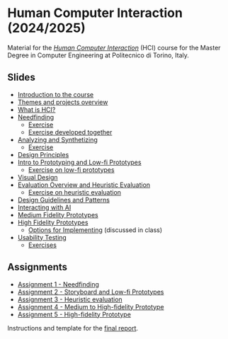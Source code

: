 # Human Computer Interaction (2024/2025)

Material for the _[Human Computer Interaction](https://github.com/polito-hci-2024)_ (HCI) course for the Master Degree in Computer Engineering at Politecnico di Torino, Italy.

## Slides

* [Introduction to the course](./slides/00-intro.pdf)
* [Themes and projects overview](./slides/00-themes-projects-overview.pdf)
* [What is HCI?](./slides/01-whatisHCI.pdf)
* [Needfinding](./slides/02-needfinding.pdf)
  * [Exercise](./slides/02b-needfinding-exercise.pdf)
  * [Exercise developed together](./slides/02b-needfinding-exercise.pdf)
* [Analyzing and Synthetizing](./slides/03-analyzing.pdf)
  * [Exercise](./slides/03b-analyzing-exercise.pdf)
* [Design Principles](./slides/04-design-principles.pdf)
* [Intro to Prototyping and Low-fi Prototypes](./slides/05-low-fi-prototypes.pdf)
  * [Exercise on low-fi prototypes](./slides/05b-low-fi-prototypes-exercise.pdf)
* [Visual Design](./slides/06-visual-design.pdf)
* [Evaluation Overview and Heuristic Evaluation](./slides/07-heuristic-evaluation.pdf)
  * [Exercise on heuristic evaluation](./slides/07b-heuristic-evaluation-exercise.pdf)
* [Design Guidelines and Patterns](./slides/08-design-guidelines-patterns.pdf)
* [Interacting with AI](./slides/09-human-ai-interaction.pdf)
* [Medium Fidelity Prototypes](./slides/10-mid-fi-prototypes.pdf)
* [High Fidelity Prototypes](./slides/11-hi-fi-prototypes.pdf)
  * [Options for Implementing](./slides/11a-tech-choices.pdf) (discussed in class)
* [Usability Testing](./slides/12-usability-testing.pdf)
  * [Exercises](./slides/12a-usability-testing-exercise.pdf)


## Assignments
* [Assignment 1 - Needfinding](./assignments/A1-needfinding.pdf)
* [Assignment 2 - Storyboard and Low-fi Prototypes](./assignments/A2-storyboard-paper-prototypes.pdf)
* [Assignment 3 - Heuristic evaluation](./assignments/A3-heuristic-evaluation.pdf)
* [Assignment 4 - Medium to High-fidelity Prototype](./assignments/A4-mid-to-hi-fidelity.pdf)
* [Assignment 5 - High-fidelity Prototype](./assignments/A5-high-fidelity-prototype.pdf)

Instructions and template for the [final report](./assignments/final-report-instructions.pdf).
